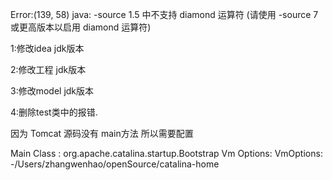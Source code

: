 Error:(139, 58) java: -source 1.5 中不支持 diamond 运算符
  (请使用 -source 7 或更高版本以启用 diamond 运算符)
  
1:修改idea jdk版本

2:修改工程 jdk版本

3:修改model jdk版本

4:删除test类中的报错.


因为 Tomcat 源码没有 main方法 所以需要配置

Main Class : org.apache.catalina.startup.Bootstrap
Vm  Options: VmOptions: -/Users/zhangwenhao/openSource/catalina-home